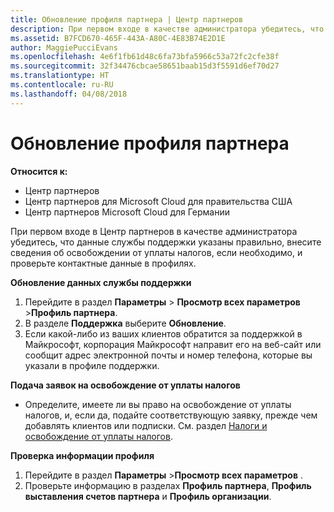 ```yaml
---
title: Обновление профиля партнера | Центр партнеров
description: При первом входе в качестве администратора убедитесь, что данные службы поддержки указаны правильно, внесите сведения об освобождении от уплаты налогов, если необходимо, и проверьте контактные данные в профилях.
ms.assetid: B7FCD670-465F-443A-A80C-4E83B74E2D1E
author: MaggiePucciEvans
ms.openlocfilehash: 4e6f1fb61d48c6fa73bfa5966c53a72fc2cfe38f
ms.sourcegitcommit: 32f34476cbcae58651baab15d3f5591d6ef70d27
ms.translationtype: HT
ms.contentlocale: ru-RU
ms.lasthandoff: 04/08/2018
---
```

# <a name="update-your-partner-profile"></a>Обновление профиля партнера

**Относится к:**

-  Центр партнеров
-  Центр партнеров для Microsoft Cloud для правительства США
-  Центр партнеров Microsoft Cloud для Германии

При первом входе в Центр партнеров в качестве администратора убедитесь, что данные службы поддержки указаны правильно, внесите сведения об освобождении от уплаты налогов, если необходимо, и проверьте контактные данные в профилях.

**Обновление данных службы поддержки**

1.  Перейдите в раздел **Параметры** &gt; **Просмотр всех параметров** &gt;**Профиль партнера**.
2.  В разделе **Поддержка** выберите **Обновление**.
3.  Если какой-либо из ваших клиентов обратится за поддержкой в Майкрософт, корпорация Майкрософт направит его на веб-сайт или сообщит адрес электронной почты и номер телефона, которые вы указали в профиле поддержки.

**Подача заявок на освобождение от уплаты налогов**

-   Определите, имеете ли вы право на освобождение от уплаты налогов, и, если да, подайте соответствующую заявку, прежде чем добавлять клиентов или подписки. См. раздел [Налоги и освобождение от уплаты налогов](tax-and-tax-exemptions.md).

**Проверка информации профиля**

1.  Перейдите в раздел **Параметры** &gt;**Просмотр всех параметров** . 
2.  Проверьте информацию в разделах **Профиль партнера**, **Профиль выставления счетов партнера** и **Профиль организации**.

 

 



